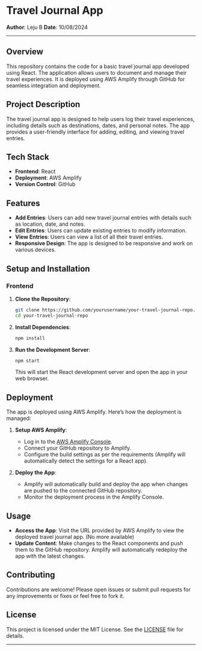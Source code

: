 # Travel Journal App

**Author**: Leju B 
**Date**: 10/08/2024

---

## **Overview**

This repository contains the code for a basic travel journal app developed using React. The application allows users to document and manage their travel experiences. It is deployed using AWS Amplify through GitHub for seamless integration and deployment.

## **Project Description**

The travel journal app is designed to help users log their travel experiences, including details such as destinations, dates, and personal notes. The app provides a user-friendly interface for adding, editing, and viewing travel entries.

## **Tech Stack**

- **Frontend**: React
- **Deployment**: AWS Amplify
- **Version Control**: GitHub

## **Features**

- **Add Entries**: Users can add new travel journal entries with details such as location, date, and notes.
- **Edit Entries**: Users can update existing entries to modify information.
- **View Entries**: Users can view a list of all their travel entries.
- **Responsive Design**: The app is designed to be responsive and work on various devices.

## **Setup and Installation**

### **Frontend**

1. **Clone the Repository**:
   ```bash
   git clone https://github.com/yourusername/your-travel-journal-repo.git
   cd your-travel-journal-repo
   ```

2. **Install Dependencies**:
   ```bash
   npm install
   ```

3. **Run the Development Server**:
   ```bash
   npm start
   ```
   This will start the React development server and open the app in your web browser.

## **Deployment**

The app is deployed using AWS Amplify. Here’s how the deployment is managed:

1. **Setup AWS Amplify**:
   - Log in to the [AWS Amplify Console](https://console.aws.amazon.com/amplify/home).
   - Connect your GitHub repository to Amplify.
   - Configure the build settings as per the requirements (Amplify will automatically detect the settings for a React app).

2. **Deploy the App**:
   - Amplify will automatically build and deploy the app when changes are pushed to the connected GitHub repository.
   - Monitor the deployment process in the Amplify Console.

## **Usage**

- **Access the App**: Visit the URL provided by AWS Amplify to view the deployed travel journal app. (No more available)
- **Update Content**: Make changes to the React components and push them to the GitHub repository. Amplify will automatically redeploy the app with the latest changes.

## **Contributing**

Contributions are welcome! Please open issues or submit pull requests for any improvements or fixes or feel free to fork it.

## **License**

This project is licensed under the MIT License. See the [LICENSE](LICENSE) file for details.

---
